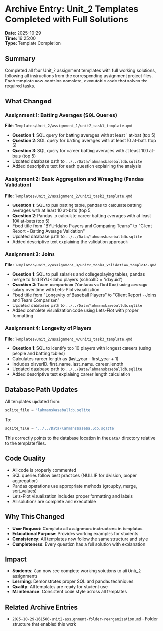 # Archive Entry: Unit_2 Templates Completed with Full Solutions

**Date:** 2025-10-29  
**Time:** 16:25:00  
**Type:** Template Completion

## Summary

Completed all four Unit_2 assignment templates with full working solutions, following all instructions from the corresponding assignment project files. Each template now contains complete, executable code that solves the required tasks.

## What Changed

### Assignment 1: Batting Averages (SQL Queries)
**File**: `Templates/Unit_2/assignment_1/unit2_task1_template.qmd`

- **Question 1**: SQL query for batting averages with at least 1 at-bat (top 5)
- **Question 2**: SQL query for batting averages with at least 10 at-bats (top 5)
- **Question 3**: SQL query for career batting averages with at least 100 at-bats (top 5)
- Updated database path to `../../Data/lahmansbaseballdb.sqlite`
- Added descriptive text for each question explaining the analysis

### Assignment 2: Basic Aggregation and Wrangling (Pandas Validation)
**File**: `Templates/Unit_2/assignment_2/unit2_task2_template.qmd`

- **Question 1**: SQL to pull batting table, pandas to calculate batting averages with at least 10 at-bats (top 5)
- **Question 2**: Pandas to calculate career batting averages with at least 100 at-bats (top 5)
- Fixed title from "BYU-Idaho Players and Comparing Teams" to "Client Report - Batting Average Validation"
- Updated database path to `../../Data/lahmansbaseballdb.sqlite`
- Added descriptive text explaining the validation approach

### Assignment 3: Joins
**File**: `Templates/Unit_2/assignment_3/unit2_task3_validation_template.qmd`

- **Question 1**: SQL to pull salaries and collegeplaying tables, pandas merge to find BYU-Idaho players (schoolID = 'idbyuid')
- **Question 2**: Team comparison (Yankees vs Red Sox) using average salary over time with Lets-Plot visualization
- Fixed title from "Longevity of Baseball Players" to "Client Report - Joins and Team Comparison"
- Updated database path to `../../Data/lahmansbaseballdb.sqlite`
- Added complete visualization code using Lets-Plot with proper formatting

### Assignment 4: Longevity of Players
**File**: `Templates/Unit_2/assignment_4/unit2_task3_template.qmd`

- **Question 1**: SQL to identify top 10 players with longest careers (using people and batting tables)
- Calculates career length as (last_year - first_year + 1)
- Includes playerID, first_name, last_name, career_length
- Updated database path to `../../Data/lahmansbaseballdb.sqlite`
- Added descriptive text explaining career length calculation

## Database Path Updates

All templates updated from:
```python
sqlite_file = 'lahmansbaseballdb.sqlite'
```

To:
```python
sqlite_file = '../../Data/lahmansbaseballdb.sqlite'
```

This correctly points to the database location in the `Data/` directory relative to the template files.

## Code Quality

- All code is properly commented
- SQL queries follow best practices (NULLIF for division, proper aggregation)
- Pandas operations use appropriate methods (groupby, merge, sort_values)
- Lets-Plot visualization includes proper formatting and labels
- All solutions are complete and executable

## Why This Changed

- **User Request**: Complete all assignment instructions in templates
- **Educational Purpose**: Provides working examples for students
- **Consistency**: All templates now follow the same structure and style
- **Completeness**: Every question has a full solution with explanation

## Impact

- **Students**: Can now see complete working solutions to all Unit_2 assignments
- **Learning**: Demonstrates proper SQL and pandas techniques
- **Quality**: All templates are ready for student use
- **Maintenance**: Consistent code style across all templates

## Related Archive Entries

- `2025-10-29-161500-unit2-assignment-folder-reorganization.md` - Folder structure that enabled this work

